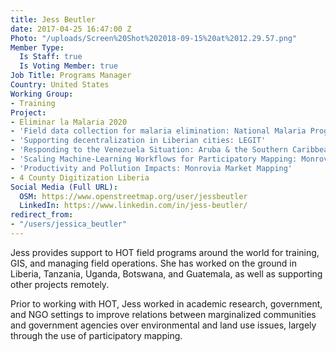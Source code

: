 ```yaml
---
title: Jess Beutler
date: 2017-04-25 16:47:00 Z
Photo: "/uploads/Screen%20Shot%202018-09-15%20at%2012.29.57.png"
Member Type:
  Is Staff: true
  Is Voting Member: true
Job Title: Programs Manager
Country: United States
Working Group:
- Training
Project:
- Eliminar la Malaria 2020
- 'Field data collection for malaria elimination: National Malaria Programme'
- 'Supporting decentralization in Liberian cities: LEGIT'
- 'Responding to the Venezuela Situation: Aruba & the Southern Caribbean'
- 'Scaling Machine-Learning Workflows for Participatory Mapping: Monrovia ML Challenge'
- 'Productivity and Pollution Impacts: Monrovia Market Mapping'
- 4 County Digitization Liberia
Social Media (Full URL):
  OSM: https://www.openstreetmap.org/user/jessbeutler
  LinkedIn: https://www.linkedin.com/in/jess-beutler/
redirect_from:
- "/users/jessica_beutler"
---
```


Jess provides support to HOT field programs around the world for training, GIS, and managing field operations. She has worked on the ground in Liberia, Tanzania, Uganda, Botswana, and Guatemala, as well as supporting other projects remotely.

Prior to working with HOT, Jess worked in academic research, government, and NGO settings to improve relations between marginalized communities and government agencies over environmental and land use issues, largely through the use of participatory mapping.